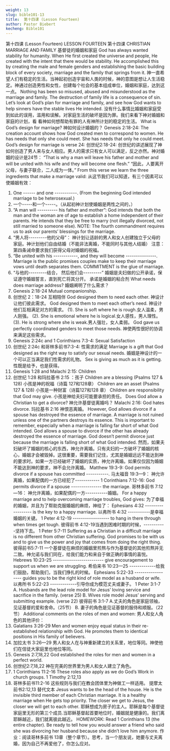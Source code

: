 ```yaml
---
weight: 13
slug: bible101-13
title:  第十四课 (Lesson Fourteen)
author: Pastor Biebert
kecheng: Bible101
---
```


第十四课 (Lesson Fourteen)
LESSON FOURTEEN
第十四课
CHRISTIAN MARRIAGE AND FAMILY
基督徒的婚姻和家庭
God has always wanted stability for humanity. When He first created the universe and people, He created with the intent that there would be stability. He accomplished this by creating the male and female genders and establishing the basic building block of every society, marriage and the family that springs from it.
神一直希望人们有稳定的生活。当神起初创造宇宙和人类的时候，神的意图是想让人生活稳定。神通过创造男性和女性，创建每个社会的基本组成单位，婚姻和家庭，达到这一点。
Nothing has been so misused, abused and misunderstood as the marriage and family. The destruction of family life is a consequence of sin. Let’s look at God’s plan for marriage and family, and see how God wants to help sinners have the stable lives He intended.
没有什么事情比婚姻和家庭受到如此的误用，滥用和误解。对家庭生活的破坏是因为罪。我们来看下神对婚姻和家庭的计划，看 看神如何想帮助有罪的人有神所计划的稳定的生活。
What is God’s design for marriage?
神如何设计婚姻的？
Genesis 2:18-24: The creation account shows how God created men to correspond to women. He has needs that only she could meet. She has needs that only he could meet. God’s design for marriage is verse 24:
创世纪2:18-24: 创世纪的讲述展现了神如何创造了男人来与女人相应。男人的需求只有女人可以满足，反之亦然。神对婚姻的设计是24节：
“That is why a man will leave his father and mother and will be united with his wife and they will become one flesh.”
“因此，人要离开父母，与妻子联合，二人成为一体。”
From this verse we learn the three ingredients that make a marriage valid:
从这节我们可以知道，有三个因素可以使婚姻有效：
1. One ------ and one -----------. (From the beginning God intended marriage to be heterosexual.)
1. 一个-----和一个-----。（从起初神计划使婚姻是两性之间的，）
2. “A man will ---------- his father and mother”:
God intends that both the man and the woman are of age to establish a home independent of their parents. He intends that they be free to marry (not illegally divorced, not still married to someone else).
NOTE: The fourth commandment requires us to ask our parents’ blessings for the marriage.
2. “男人将---------他的父母”：
神计划让适龄的男人和女人创建独立于父母的家庭。神计划他们自由结婚（不能非法离婚，不能同时与其他人结婚） 注意：第四条诫命要求我们获得父母对婚姻的祝福。
3. “Be united with his ------------, and they will become ---------------. Marriage is the public promises couples make to keep their marriage vows until death separates them.
COMMITMENT is the glue of marriage.
4. “与他的---------结合， 然后他们会---------”
婚姻是夫妇做的公开承诺，保证遵守婚姻誓言，直到死亡将其分开。
承诺是婚姻的粘合剂
What needs does marriage address?
婚姻阐明了什么需求？
1. Genesis 2:18-24 Mutual companionship.
1. 创世纪 2：18-24 互相陪伴
God designed them to need each other.
神设计让他们彼此需求。
God designed them to meet each other’s need.
神设计他们互相满足对方的需求。
(1). She is soft where he is rough.女人温柔，男人刚强。
(2). She is emotional where he is logical.女人感性，男人理性。
(3). He is strong where she is weak.男人强壮，女人柔弱。
God gave us perfectly coordinated genders to meet those needs.
神使两性很好的协调来满足这些需求。
2. Genesis 2:24c and 1 Corinthians 7:3-4: Sexual Satisfaction
2. 创世纪 2:24c 和哥林多前书7:3-4: 性需求的满足
Marriage is a gift that God designed as the right way to satisfy our sexual needs.
婚姻是神设计的一个可以正当满足我们性需求的礼物。
Sex is giving as much as it is getting.
性既是给予，也是获得。
3. Genesis 1:28 and Malachi 2:15: Children
3. 创世纪 1:28 和玛拉基书 2:15 ：孩子
Children are a blessing (Psalms 127 & 128)
小孩是神的祝福（诗篇 127和128章）
Children are an asset (Psalms 127 & 128)
小孩是一种财富（诗篇127和128 章）
Children are responsibility that God may give.
小孩是神给夫妇可能要承担的责任。
Does God allow a Christian to get a divorce?
神允许基督徒离婚吗？
Malachi 2:16: God hates divorce.
玛拉基书 2:16 神恨恶离婚。
However, God allows divorce if a spouse has destroyed the essence of marriage. A marriage is not ruined unless one of the partners destroys its essence. This is important to remember, especially when a marriage is falling far short of what God intended. God allows a spouse to divorce if the other has already destroyed the essence of marriage. God doesn’t permit divorce just because the marriage is falling short of what God intended.
然而，如果夫妇破坏了婚姻的核心的东西，神允许离婚。只有夫妇的一方破坏了婚姻的核心，婚姻才会被毁掉。这很重要，需要我们记住，尤其是婚姻远远不能达到神的要求时。如果一方已经破坏了婚姻的实质，神允许离婚。如果仅仅因为婚姻不能达到神的要求，神不会允许离婚。
Matthew 19:3-9: God permits divorce if a spouse has committed -----------.
马太福音 19:3—9： 神允许离婚，如果配偶的一方已经犯了------------
1 Corinthians 7:12-16: God permits divorce if a spouse --------------- the marriage.
哥林多前书 7:12—16： 神允许离婚，如果配偶的一方-----------婚姻。
For a happy marriage and to help overcoming marriage troubles, God gives:
为了幸福的婚姻，并且为了帮助克服婚姻的麻烦，神给了：
Ephesians 4:32 ------------------ is the key to a happy marriage.
以弗所书 4:32 -----------是幸福婚姻的关键。
1 Peter 4:12-19 ------------------ to hang in there through when times get tough.
彼得前书 4:12-19当遇到困难时期的时候，-----------坚持下去。
1 Peter 5:7-11 Suffering as a Christian in a difficult marriage is no different from other Christian suffering. God promises to be with us and to give us the power and joy that comes from doing the right thing.
彼得前书5:7-11 一个基督徒在麻烦的婚姻里煎熬与作为基督徒的其他煎熬并无二致。神允诺与我们同在，给我们能力和来自于做正确的事情的喜悦。
Hebrews 10:23-25 ------------------------- give encouragement to support us when we are struggling.
希伯来书 10:23—25 -------------给我们鼓励，帮助我们，当我们挣扎的时候。
Ephesians 5:22-33 ------------------ guides you to be the right kind of role model as a husband or wife.
以弗所书 5:22-23 -------------引导你成为模范丈夫或妻子。
1 Peter 3:1-7
A. Husbands are the lead role model for Jesus’ loving service and sacrifice in the family. (verse 25)
B. Wives role model Jesus’ serving and submitting example. (verse 22)
彼得前书 3:1-7
A.丈夫的角色是家庭领袖，见证基督的爱和舍命。（25节）
B. 妻子的角色是见证基督的服侍和顺服。（22节）
Additional comments on the roles of men and women:
男人和女人角色的其他评价：
1. Galatians 3:26-29 Men and women enjoy equal status in their re-established relationship with God. He promotes them to identical positions in His family of believers.
1. 加拉太书 3:26—29 男人和女人在与神重新建立的关系里，地位等同。神使他们在信徒大家庭里也地位等同。
2. Genesis 2:7,18,22 God established the roles for men and women in a perfect world.
2. 创世纪2:7,18,22 神在完美的世界里为男人和女人建立了角色。
3. 1 Corinthians 11:2-16 These roles also apply as we do God’s Work in church groups.
1 Timothy 2:12,13
3. 哥林多前书11:2-16 这些规则与我们在教会团体里为神做工一样适用。
提摩太前书2:12,13 替代文本 Jesus wants to be the head of the house. He is the invisible third member of each Christian marriage. It is a healthy marriage when He gets top priority. The closer we get to Jesus, the closer we will get to each other.
耶稣想成为房子的主人。耶稣是每个基督徒家庭里无形的第三个成员.当耶稣基督起首要地位时，婚姻就是健康的。我们离耶稣越近，我们就离彼此越近。
HOMEWORK: Read 1 Corinthians 13 (the entire chapter). Be ready to tell how you would answer a friend who said she was divorcing her husband because she didn’t love him anymore.
作业：阅读哥林多前书 13章（整个章节）。思考，当一个朋友说，她要与丈夫离婚，因为自己不再爱他了，你怎么应对。
